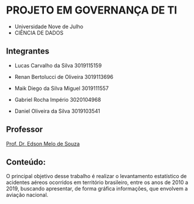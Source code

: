 # PROJETO EM GOVERNANÇA DE TI

* Universidade Nove de Julho
* CIÊNCIA DE DADOS



## Integrantes
 

* Lucas Carvalho da Silva 
3019115159

* Renan Bertolucci de Oliveira
3019113696

* Maik Diego da Silva Miguel
3019111557

* Gabriel Rocha Império
3020104968

* Daniel Oliveira da Silva
3019103541


## Professor

[Prof. Dr. Edson Melo de Souza](https://github.com/EdsonMSouza)



## Conteúdo:

O principal objetivo desse trabalho é realizar o levantamento estatístico de acidentes aéreos ocorridos em território brasileiro, entre os anos de 2010 a 2019, buscando apresentar, de forma gráfica informações, que envolvem a aviação nacional.

